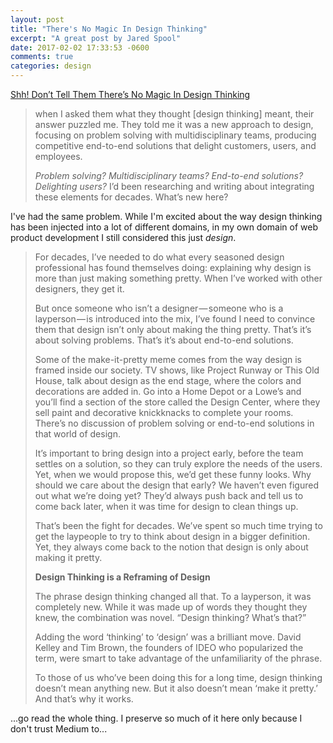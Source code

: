 ```yaml
---
layout: post
title: "There's No Magic In Design Thinking"
excerpt: "A great post by Jared Spool"
date: 2017-02-02 17:33:53 -0600
comments: true
categories: design
---
```


[Shh! Don’t Tell Them There’s No Magic In Design Thinking](https://medium.com/ux-immersion-interactions/ssh-dont-tell-them-there-s-no-magic-in-design-thinking-b95f33867656)

> when I asked them what they thought [design thinking] meant, their answer puzzled me. They told me it was a new approach to design, focusing on problem solving with multidisciplinary teams, producing competitive end-to-end solutions that delight customers, users, and employees.
>
> _Problem solving? Multidisciplinary teams? End-to-end solutions? Delighting users?_ I’d been researching and writing about integrating these elements for decades. What’s new here?

I've had the same problem. While I'm excited about the way design thinking has been injected into a lot of different domains, in my own domain of web product development I still considered this just _design_.

> For decades, I’ve needed to do what every seasoned design professional has found themselves doing: explaining why design is more than just making something pretty. When I’ve worked with other designers, they get it.
> 
> But once someone who isn’t a designer — someone who is a layperson — is introduced into the mix, I’ve found I need to convince them that design isn’t only about making the thing pretty. That’s it’s about solving problems. That’s it’s about end-to-end solutions.
>
> Some of the make-it-pretty meme comes from the way design is framed inside our society. TV shows, like Project Runway or This Old House, talk about design as the end stage, where the colors and decorations are added in. Go into a Home Depot or a Lowe’s and you’ll find a section of the store called the Design Center, where they sell paint and decorative knickknacks to complete your rooms. There’s no discussion of problem solving or end-to-end solutions in that world of design.
>
> It’s important to bring design into a project early, before the team settles on a solution, so they can truly explore the needs of the users. Yet, when we would propose this, we’d get these funny looks. Why should we care about the design that early? We haven’t even figured out what we’re doing yet? They’d always push back and tell us to come back later, when it was time for design to clean things up.
>
> That’s been the fight for decades. We’ve spent so much time trying to get the laypeople to try to think about design in a bigger definition. Yet, they always come back to the notion that design is only about making it pretty.
>
> **Design Thinking is a Reframing of Design**
>
> The phrase design thinking changed all that. To a layperson, it was completely new. While it was made up of words they thought they knew, the combination was novel. “Design thinking? What’s that?”
>
> Adding the word ‘thinking’ to ‘design’ was a brilliant move. David Kelley and Tim Brown, the founders of IDEO who popularized the term, were smart to take advantage of the unfamiliarity of the phrase.
>
> To those of us who’ve been doing this for a long time, design thinking doesn’t mean anything new. But it also doesn’t mean ‘make it pretty.’ And that’s why it works.

...go read the whole thing. I preserve so much of it here only because I don't trust Medium to...
